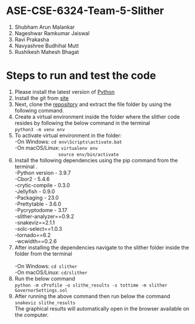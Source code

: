 # ASE-CSE-6324-Team-5-Slither

1. Shubham Arun Malankar<br>
2. Nageshwar Ramkumar Jaiswal<br>
3. Ravi Prakasha<br>
4. Navyashree Budhihal Mutt<br>
5. Rushikesh Mahesh Bhagat<br>

# Steps to run and test the code
1. Please install the latest version of [Python](https://www.python.org/downloads/)<br> 
2. Install the git from [site](https://git-scm.com/download/)<br>
3. Next, clone the [repository](https://github.com/trailofbits/slither) and extract the file folder by using the following command. <br>
4. Create a virtual environment inside the folder where the slither code resides by following the below command in the terminal  <br>
```python3 -m venv env``` <br>
5. To activate virtual environment in the folder: <br>
-On Windows: ```cd env\Scripts\activate.bat``` <br>
-On macOS/Linux: ```virtualenv env```<br>&nbsp;&nbsp;&nbsp;&nbsp;&nbsp;&nbsp;&nbsp;&nbsp;&nbsp;&nbsp;&nbsp;&nbsp;&nbsp;&nbsp;&nbsp;&nbsp;&nbsp;&nbsp;&nbsp;&nbsp;&nbsp;&nbsp;&nbsp;&nbsp;&nbsp;&nbsp;&nbsp;&nbsp;&nbsp;&nbsp;```source env/bin/activate``` <br>
6. Install the following dependencies using the pip command from the terminal . <br>
-Python version - 3.9.7<br>
-Cbor2 - 5.4.6<br>
-crytic-compile - 0.3.0 <br>
-Jellyfish - 0.9.0<br>
-Packaging - 23.0<br>
-Prettytable - 3.6.0<br>
-Pycryptodome - 3.17<br>
-slither-analyzer==0.9.2<br> 
-snakeviz==2.1.1<br>
-solc-select==1.0.3<br>
-tornado==6.2<br>
-wcwidth==0.2.6<br>
7. After installing the dependencies navigate to the slither folder inside the folder from the terminal<br>	 
-On Windows: ```cd slither```<br>
-On macOS/Linux: ```cd/slither```<br>
8. Run the below command<br>
```python -m cProfile -o slithe_results -s tottime -m slither GovernorSettings.sol```<br> 
9. After running the above command then run below the command<br>
```snakeviz slithe_results```<br>
The graphical results will automatically open in the browser available on the computer. 
